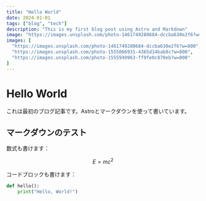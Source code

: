 ```yaml
---
title: "Hello World"
date: 2024-01-01
tags: ["blog", "tech"]
description: "This is my first blog post using Astro and Markdown"
image: "https://images.unsplash.com/photo-1461749280684-dccba630e2f6?w=800"
images: [
  "https://images.unsplash.com/photo-1461749280684-dccba630e2f6?w=800",
  "https://images.unsplash.com/photo-1555066931-4365d14bab8c?w=800",
  "https://images.unsplash.com/photo-1555949963-ff9fe0c870eb?w=800"
]
---
```


# Hello World

これは最初のブログ記事です。Astroとマークダウンを使って書いています。

## マークダウンのテスト

数式も書けます：

$$
E = mc^2
$$

コードブロックも書けます：

```python
def hello():
    print("Hello, World!")
```